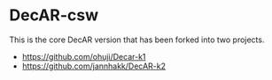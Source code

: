 # DecAR-csw

This is the core DecAR version that has been forked into two projects.
- https://github.com/ohuji/Decar-k1
- https://github.com/jannhakk/DecAR-k2

